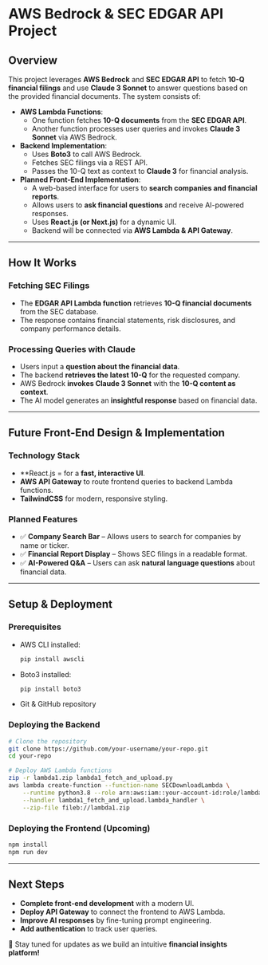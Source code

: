 # AWS Bedrock & SEC EDGAR API Project

## Overview
This project leverages **AWS Bedrock** and **SEC EDGAR API** to fetch **10-Q financial filings** and use **Claude 3 Sonnet** to answer questions based on the provided financial documents. The system consists of:

- **AWS Lambda Functions**:
  - One function fetches **10-Q documents** from the **SEC EDGAR API**.
  - Another function processes user queries and invokes **Claude 3 Sonnet** via AWS Bedrock.
- **Backend Implementation**:
  - Uses **Boto3** to call AWS Bedrock.
  - Fetches SEC filings via a REST API.
  - Passes the 10-Q text as context to **Claude 3** for financial analysis.
- **Planned Front-End Implementation**:
  - A web-based interface for users to **search companies and financial reports**.
  - Allows users to **ask financial questions** and receive AI-powered responses.
  - Uses **React.js (or Next.js)** for a dynamic UI.
  - Backend will be connected via **AWS Lambda & API Gateway**.

---

## How It Works

### Fetching SEC Filings
- The **EDGAR API Lambda function** retrieves **10-Q financial documents** from the SEC database.
- The response contains financial statements, risk disclosures, and company performance details.

### Processing Queries with Claude
- Users input a **question about the financial data**.
- The backend **retrieves the latest 10-Q** for the requested company.
- AWS Bedrock **invokes Claude 3 Sonnet** with the **10-Q content as context**.
- The AI model generates an **insightful response** based on financial data.

---

## Future Front-End Design & Implementation

### Technology Stack
- **React.js = for a **fast, interactive UI**.
- **AWS API Gateway** to route frontend queries to backend Lambda functions.
- **TailwindCSS** for modern, responsive styling.


### Planned Features
- ✅ **Company Search Bar** – Allows users to search for companies by name or ticker.
- ✅ **Financial Report Display** – Shows SEC filings in a readable format.
- ✅ **AI-Powered Q&A** – Users can ask **natural language questions** about financial data.


---

## Setup & Deployment

### Prerequisites
- AWS CLI installed:
  ```sh
  pip install awscli
  ```
- Boto3 installed:
  ```sh
  pip install boto3
  ```
- Git & GitHub repository

### Deploying the Backend
```sh
# Clone the repository
git clone https://github.com/your-username/your-repo.git
cd your-repo

# Deploy AWS Lambda functions
zip -r lambda1.zip lambda1_fetch_and_upload.py
aws lambda create-function --function-name SECDownloadLambda \
    --runtime python3.8 --role arn:aws:iam::your-account-id:role/lambda-role \
    --handler lambda1_fetch_and_upload.lambda_handler \
    --zip-file fileb://lambda1.zip
```

### Deploying the Frontend (Upcoming)
```sh
npm install
npm run dev
```

---

## Next Steps
- **Complete front-end development** with a modern UI.
- **Deploy API Gateway** to connect the frontend to AWS Lambda.
- **Improve AI responses** by fine-tuning prompt engineering.
- **Add authentication** to track user queries.

🚀 Stay tuned for updates as we build an intuitive **financial insights platform!**

